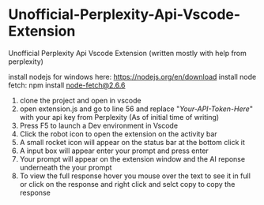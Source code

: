 # Unofficial-Perplexity-Api-Vscode-Extension
Unofficial Perplexity Api Vscode Extension (written mostly with help from perplexity)

install nodejs for windows here: https://nodejs.org/en/download
install node fetch: npm install node-fetch@2.6.6

1. clone the project and open in vscode
2. open extension.js and go to line 56 and replace "_Your-API-Token-Here_" with your api key from Perplexity (As of initial time of writing)
3. Press F5 to launch a Dev environment in Vscode
4. Click the robot icon to open the extension on the activity bar
5. A small rocket icon will appear on the status bar at the bottom click it
6. A input box will appear enter your prompt and press enter
7. Your prompt will appear on the extension window and the AI reponse underneath the your prompt
8. To view the full response hover you mouse over the text to see it in full or click on the response and right click and selct copy to copy the response

